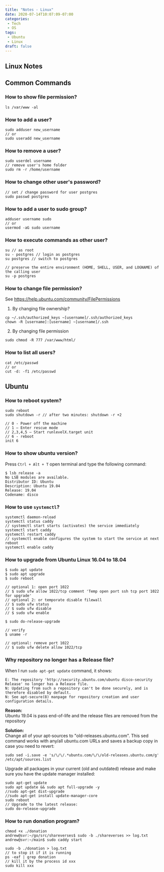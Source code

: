 ```yaml
---
title: "Notes - Linux"
date: 2020-07-14T10:07:09-07:00
categories:
 - Tech
 - OS
tags:
 - Ubuntu
 - Linux
draft: false
---
```


## Linux Notes

## Common Commands
### How to show file permission?
```
ls /var/www -al
```
### How to add a user?
```
sudo adduser new_username
// or
sudo useradd new_username
```
### How to remove a user?
```
sudo userdel username
// remove user's home folder
sudo rm -r /home/username
```
### How to change other user's password?
```
// set / change password for user postgres
sudo passwd postgres
```

### How to add a user to sudo group?
```
adduser username sudo
// or
usermod -aG sudo username
```

### How to execute commands as other user?
```
su // as root
su - postgres // login as postgres
su postgres // switch to postgres

// preserve the entire environment (HOME, SHELL, USER, and LOGNAME) of the calling user
su -p postgres 
```

### How to change file permission?
See https://help.ubuntu.com/community/FilePermissions

1. By changing file ownership?
```
cp ~/.ssh/authorized_keys ~[username]/.ssh/authorized_keys
chown -R [username]:[username] ~[username]/.ssh
```
2. By changing file permission
```
sudo chmod -R 777 /var/www/html/
```
### How to list all users?
```
cat /etc/passwd
// or
cut -d: -f1 /etc/passwd
```

## Ubuntu
### How to reboot system?
```
sudo reboot
sudo shutdown -r // after two minutes: shutdown -r +2 

// 0 - Power off the machine
// 1 – Enter rescue mode
// 2,3,4,5 – Start runlevelX.target unit
// 6 - reboot
init 6 
```
### How to show ubuntu version?
Press `Ctrl + Alt + T` open terminal and type the following command:
```
$ lsb_release -a
No LSB modules are available.
Distributor ID: Ubuntu
Description: Ubuntu 19.04
Release: 19.04
Codename: disco
```

### How to use `systemctl`?
```
systemctl daemon-reload
systemctl status caddy
// systemctl start starts (activates) the service immediately
systemctl start caddy
systemctl restart caddy
// systemctl enable configures the system to start the service at next reboot
systemctl enable caddy
```

### How to upgrade from Ubuntu Linux 16.04 to 18.04
```
$ sudo apt update
$ sudo apt upgrade
$ sudo reboot

// optional 1: open port 1022
// $ sudo ufw allow 1022/tcp comment 'Temp open port ssh tcp port 1022 for upgrade'
// optional 2: or temporate disable filewall
// $ sudo ufw status
// $ sudo ufw disable
// $ sudo ufw enable

$ sudo do-release-upgrade

// verify
$ uname -r

// optional: remove port 1022
// $ sudo ufw delete allow 1022/tcp

```

### Why repository no longer has a Release file?
When I run `sudo apt-get update` command, it shows:
```
E: The repository 'http://security.ubuntu.com/ubuntu disco-security Release' no longer has a Release file.
N: Updating from such a repository can't be done securely, and is therefore disabled by default.
N: See apt-secure(8) manpage for repository creation and user configuration details.
```
**Reason:**<br>
Ubuntu 19.04 is pass end-of-life and the release files are removed from the repository

**Solution:**<br>
Change all of your apt-sources to "old-releases.ubuntu.com". 
This sed command works with any/all ubuntu.com URLs and saves a backup copy in case you need to revert:
```
sudo sed -i.save -e 's/\/\/.*ubuntu.com/\/\/old-releases.ubuntu.com/g' /etc/apt/sources.list
```
Upgrade all packages in your current (old and outdated) release and 
make sure you have the update manager installed:
```
sudo apt-get update
sudo apt update && sudo apt full-upgrade -y
//sudo apt-get dist-upgrade
//sudo apt-get install update-manager-core
sudo reboot
// Upgrade to the latest release:
sudo do-release-upgrade
```

### How to run donation program?
```
chmod +x ./donation
andrew@svr:~/go/src/shareverses$ sudo -b ./shareverses >> log.txt
andrew@svr:~/main$ sudo caddy start

sudo -b ./donation > log.txt
// to stop it if it is running
ps -eaf | grep donation
// kill it by the process id xxx
sudo kill xxx
```  
